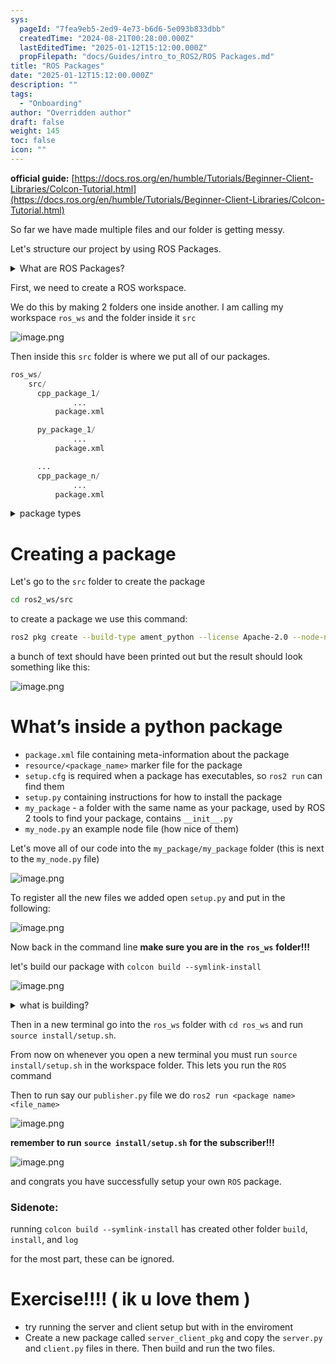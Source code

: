 ```yaml
---
sys:
  pageId: "7fea9eb5-2ed9-4e73-b6d6-5e093b833dbb"
  createdTime: "2024-08-21T00:28:00.000Z"
  lastEditedTime: "2025-01-12T15:12:00.000Z"
  propFilepath: "docs/Guides/intro_to_ROS2/ROS Packages.md"
title: "ROS Packages"
date: "2025-01-12T15:12:00.000Z"
description: ""
tags:
  - "Onboarding"
author: "Overridden author"
draft: false
weight: 145
toc: false
icon: ""
---
```


**official guide:** [https://docs.ros.org/en/humble/Tutorials/Beginner-Client-Libraries/Colcon-Tutorial.html](https://docs.ros.org/en/humble/Tutorials/Beginner-Client-Libraries/Colcon-Tutorial.html)

So far we have made multiple files and our folder is getting messy.

Let's structure our project by using ROS Packages.

<details>

<summary>What are ROS Packages?</summary>

ROS Packages are, as the name implies, packages of code that are highly sharable between ROS developers.

They consist of a folder, `package.xml` file, and source code

```python
      cpp_package_1/
		      ... imagine much code files here ..
          package.xml
```

</details>

First, we need to create a ROS workspace.

We do this by making 2 folders one inside another. I am calling my workspace `ros_ws` and the folder inside it `src`

![image.png](https://prod-files-secure.s3.us-west-2.amazonaws.com/d518164a-d88e-44d1-a4ee-3adb3bd8bce0/70706947-fd18-4537-a67b-e12946812d31/image.png?X-Amz-Algorithm=AWS4-HMAC-SHA256&X-Amz-Content-Sha256=UNSIGNED-PAYLOAD&X-Amz-Credential=ASIAZI2LB4664OCMQRSD%2F20250606%2Fus-west-2%2Fs3%2Faws4_request&X-Amz-Date=20250606T181223Z&X-Amz-Expires=3600&X-Amz-Security-Token=IQoJb3JpZ2luX2VjEIr%2F%2F%2F%2F%2F%2F%2F%2F%2F%2FwEaCXVzLXdlc3QtMiJHMEUCIQCBSdQXotZXRzr%2BvGcPs%2FQ8Irta7E2rURrh5CHMGulRYgIgMk%2Bydx3uqxEEvTgM%2Fen4T%2BJIche24l%2FgugO1hgouH7Uq%2FwMIYxAAGgw2Mzc0MjMxODM4MDUiDDQYiDy6zeZ%2FOA1wLCrcA%2Fyn%2F3PxYYRd81gC40F3Ih4fORDc%2Bz8MytimH0eOMvX5yfHwXf6CU4q7h9HhaFVRt573Dv9v%2BudJxQtZdEUwigDx%2FQO97dyXzNjwpL3H87nNNaBPFQygegNZRvBgaRcrPPetso8FHzZon%2BRt%2BnTVCIom8nqFCWuVgDa5FtpDzHXjVwh4I5IyX25wFXO5Kj%2B%2Ft88K2QxRBQ6Ttz2uSh9HOPDkjdh%2F4vyFLS1rx%2BshayC8YvgUHQ9s8LmwmFbJWcYF4GooIWN43uGu%2FYkaUrwtVZPbHs7qATSXwfCvs%2FXdqaq1uMJKz9KYMzZ74kWRPfQqrESGQIP2JKABqpKct0%2FHj4tIrqSktQxDvwG15IAywDK%2FjVqMehPHvCywEshVWKY29V90VawMIPpxhyFzB5%2Bqg0vOrtyV9BHtl9PmJqEWTS29HJTtg6mZLGB2dvt%2B5DkZbE1Z2DQKC9Z5j3sXpSB3%2BOuaB9JQxvRRkKut4UuYjRgYFEK7NXw3EUKJF%2BXg9kcltMppyw1oig7EcKyVtcFJ2iElHE%2FKaGl8KwSQxoTv2fTi5uKL1Oryo3%2FwfmbVC7AYmiXEAKOKyslb%2BarZq2UTOgUmxmfxsPSGOYD66arzdirKklonfhBUN0%2B2tDOfMJnZjMIGOqUBVOyDZYqgqV%2BkNBUDSrPdUEX6kWEFb8fwc0%2FztQBKv3EYmk6d9r1C55otQozcxa%2BTJ4xSum0msMxhw9Wjm7pdahin%2FCG96RMPPVo2b9YbfYZLH6IakTANXwKzAeVYDk1ZZNDRPWuwP9DTs9uLJxy%2Bgq4ahP%2BOYt55NHAlP8P6TYnQJhm2WNx9oDGvVU3H9hfaDHo1%2FOwdCuDnXGD6%2Fj6ujj9AjWDA&X-Amz-Signature=aa9d4c024817e88939c844bfe2f2803cc097b24fbfb047db3de74686c328e7cf&X-Amz-SignedHeaders=host&x-id=GetObject)

Then inside this `src` folder is where we put all of our packages.

```python
ros_ws/
    src/
      cpp_package_1/
		      ...
          package.xml

      py_package_1/
		      ...
          package.xml

      ...
      cpp_package_n/
		      ...
          package.xml

```

<details>

<summary>package types</summary>

packages can be either `C++` or python.

the intern file structure is different for each but for this guide we will stick to creating python packages

</details>

# Creating a package

Let's go to the `src` folder to create the package

```bash
cd ros2_ws/src
```

to create a package we use this command:

```bash
ros2 pkg create --build-type ament_python --license Apache-2.0 --node-name my_node my_package
```

a bunch of text should have been printed out but the result should look something like this:

![image.png](https://prod-files-secure.s3.us-west-2.amazonaws.com/d518164a-d88e-44d1-a4ee-3adb3bd8bce0/e6cf1e3f-8512-4a3e-b131-079f800bf3e8/image.png?X-Amz-Algorithm=AWS4-HMAC-SHA256&X-Amz-Content-Sha256=UNSIGNED-PAYLOAD&X-Amz-Credential=ASIAZI2LB4664OCMQRSD%2F20250606%2Fus-west-2%2Fs3%2Faws4_request&X-Amz-Date=20250606T181223Z&X-Amz-Expires=3600&X-Amz-Security-Token=IQoJb3JpZ2luX2VjEIr%2F%2F%2F%2F%2F%2F%2F%2F%2F%2FwEaCXVzLXdlc3QtMiJHMEUCIQCBSdQXotZXRzr%2BvGcPs%2FQ8Irta7E2rURrh5CHMGulRYgIgMk%2Bydx3uqxEEvTgM%2Fen4T%2BJIche24l%2FgugO1hgouH7Uq%2FwMIYxAAGgw2Mzc0MjMxODM4MDUiDDQYiDy6zeZ%2FOA1wLCrcA%2Fyn%2F3PxYYRd81gC40F3Ih4fORDc%2Bz8MytimH0eOMvX5yfHwXf6CU4q7h9HhaFVRt573Dv9v%2BudJxQtZdEUwigDx%2FQO97dyXzNjwpL3H87nNNaBPFQygegNZRvBgaRcrPPetso8FHzZon%2BRt%2BnTVCIom8nqFCWuVgDa5FtpDzHXjVwh4I5IyX25wFXO5Kj%2B%2Ft88K2QxRBQ6Ttz2uSh9HOPDkjdh%2F4vyFLS1rx%2BshayC8YvgUHQ9s8LmwmFbJWcYF4GooIWN43uGu%2FYkaUrwtVZPbHs7qATSXwfCvs%2FXdqaq1uMJKz9KYMzZ74kWRPfQqrESGQIP2JKABqpKct0%2FHj4tIrqSktQxDvwG15IAywDK%2FjVqMehPHvCywEshVWKY29V90VawMIPpxhyFzB5%2Bqg0vOrtyV9BHtl9PmJqEWTS29HJTtg6mZLGB2dvt%2B5DkZbE1Z2DQKC9Z5j3sXpSB3%2BOuaB9JQxvRRkKut4UuYjRgYFEK7NXw3EUKJF%2BXg9kcltMppyw1oig7EcKyVtcFJ2iElHE%2FKaGl8KwSQxoTv2fTi5uKL1Oryo3%2FwfmbVC7AYmiXEAKOKyslb%2BarZq2UTOgUmxmfxsPSGOYD66arzdirKklonfhBUN0%2B2tDOfMJnZjMIGOqUBVOyDZYqgqV%2BkNBUDSrPdUEX6kWEFb8fwc0%2FztQBKv3EYmk6d9r1C55otQozcxa%2BTJ4xSum0msMxhw9Wjm7pdahin%2FCG96RMPPVo2b9YbfYZLH6IakTANXwKzAeVYDk1ZZNDRPWuwP9DTs9uLJxy%2Bgq4ahP%2BOYt55NHAlP8P6TYnQJhm2WNx9oDGvVU3H9hfaDHo1%2FOwdCuDnXGD6%2Fj6ujj9AjWDA&X-Amz-Signature=24bc84142dc6ebf1d2bb97164963950649760079afe242f02b7f52f6b6dea632&X-Amz-SignedHeaders=host&x-id=GetObject)

# What’s inside a python package

- `package.xml` file containing meta-information about the package
- `resource/<package_name>` marker file for the package
- `setup.cfg` is required when a package has executables, so `ros2 run` can find them
- `setup.py` containing instructions for how to install the package
- `my_package` - a folder with the same name as your package, used by ROS 2 tools to find your package, contains `__init__.py`
- `my_node.py` an example node file (how nice of them)

Let's move all of our code into the `my_package/my_package` folder (this is next to the `my_node.py` file)

![image.png](https://prod-files-secure.s3.us-west-2.amazonaws.com/d518164a-d88e-44d1-a4ee-3adb3bd8bce0/9ce58f11-0da9-4d3e-b86d-506a9685d378/image.png?X-Amz-Algorithm=AWS4-HMAC-SHA256&X-Amz-Content-Sha256=UNSIGNED-PAYLOAD&X-Amz-Credential=ASIAZI2LB4664OCMQRSD%2F20250606%2Fus-west-2%2Fs3%2Faws4_request&X-Amz-Date=20250606T181223Z&X-Amz-Expires=3600&X-Amz-Security-Token=IQoJb3JpZ2luX2VjEIr%2F%2F%2F%2F%2F%2F%2F%2F%2F%2FwEaCXVzLXdlc3QtMiJHMEUCIQCBSdQXotZXRzr%2BvGcPs%2FQ8Irta7E2rURrh5CHMGulRYgIgMk%2Bydx3uqxEEvTgM%2Fen4T%2BJIche24l%2FgugO1hgouH7Uq%2FwMIYxAAGgw2Mzc0MjMxODM4MDUiDDQYiDy6zeZ%2FOA1wLCrcA%2Fyn%2F3PxYYRd81gC40F3Ih4fORDc%2Bz8MytimH0eOMvX5yfHwXf6CU4q7h9HhaFVRt573Dv9v%2BudJxQtZdEUwigDx%2FQO97dyXzNjwpL3H87nNNaBPFQygegNZRvBgaRcrPPetso8FHzZon%2BRt%2BnTVCIom8nqFCWuVgDa5FtpDzHXjVwh4I5IyX25wFXO5Kj%2B%2Ft88K2QxRBQ6Ttz2uSh9HOPDkjdh%2F4vyFLS1rx%2BshayC8YvgUHQ9s8LmwmFbJWcYF4GooIWN43uGu%2FYkaUrwtVZPbHs7qATSXwfCvs%2FXdqaq1uMJKz9KYMzZ74kWRPfQqrESGQIP2JKABqpKct0%2FHj4tIrqSktQxDvwG15IAywDK%2FjVqMehPHvCywEshVWKY29V90VawMIPpxhyFzB5%2Bqg0vOrtyV9BHtl9PmJqEWTS29HJTtg6mZLGB2dvt%2B5DkZbE1Z2DQKC9Z5j3sXpSB3%2BOuaB9JQxvRRkKut4UuYjRgYFEK7NXw3EUKJF%2BXg9kcltMppyw1oig7EcKyVtcFJ2iElHE%2FKaGl8KwSQxoTv2fTi5uKL1Oryo3%2FwfmbVC7AYmiXEAKOKyslb%2BarZq2UTOgUmxmfxsPSGOYD66arzdirKklonfhBUN0%2B2tDOfMJnZjMIGOqUBVOyDZYqgqV%2BkNBUDSrPdUEX6kWEFb8fwc0%2FztQBKv3EYmk6d9r1C55otQozcxa%2BTJ4xSum0msMxhw9Wjm7pdahin%2FCG96RMPPVo2b9YbfYZLH6IakTANXwKzAeVYDk1ZZNDRPWuwP9DTs9uLJxy%2Bgq4ahP%2BOYt55NHAlP8P6TYnQJhm2WNx9oDGvVU3H9hfaDHo1%2FOwdCuDnXGD6%2Fj6ujj9AjWDA&X-Amz-Signature=6bc95d1f501c1523b4e349c1f57d105ed26b107648ea9c2b7152694e10b4a050&X-Amz-SignedHeaders=host&x-id=GetObject)

To register all the new files we added open `setup.py` and put in the following:

![image.png](https://prod-files-secure.s3.us-west-2.amazonaws.com/d518164a-d88e-44d1-a4ee-3adb3bd8bce0/1cd7c262-4cae-4496-9d75-c178537d24a2/image.png?X-Amz-Algorithm=AWS4-HMAC-SHA256&X-Amz-Content-Sha256=UNSIGNED-PAYLOAD&X-Amz-Credential=ASIAZI2LB4664OCMQRSD%2F20250606%2Fus-west-2%2Fs3%2Faws4_request&X-Amz-Date=20250606T181223Z&X-Amz-Expires=3600&X-Amz-Security-Token=IQoJb3JpZ2luX2VjEIr%2F%2F%2F%2F%2F%2F%2F%2F%2F%2FwEaCXVzLXdlc3QtMiJHMEUCIQCBSdQXotZXRzr%2BvGcPs%2FQ8Irta7E2rURrh5CHMGulRYgIgMk%2Bydx3uqxEEvTgM%2Fen4T%2BJIche24l%2FgugO1hgouH7Uq%2FwMIYxAAGgw2Mzc0MjMxODM4MDUiDDQYiDy6zeZ%2FOA1wLCrcA%2Fyn%2F3PxYYRd81gC40F3Ih4fORDc%2Bz8MytimH0eOMvX5yfHwXf6CU4q7h9HhaFVRt573Dv9v%2BudJxQtZdEUwigDx%2FQO97dyXzNjwpL3H87nNNaBPFQygegNZRvBgaRcrPPetso8FHzZon%2BRt%2BnTVCIom8nqFCWuVgDa5FtpDzHXjVwh4I5IyX25wFXO5Kj%2B%2Ft88K2QxRBQ6Ttz2uSh9HOPDkjdh%2F4vyFLS1rx%2BshayC8YvgUHQ9s8LmwmFbJWcYF4GooIWN43uGu%2FYkaUrwtVZPbHs7qATSXwfCvs%2FXdqaq1uMJKz9KYMzZ74kWRPfQqrESGQIP2JKABqpKct0%2FHj4tIrqSktQxDvwG15IAywDK%2FjVqMehPHvCywEshVWKY29V90VawMIPpxhyFzB5%2Bqg0vOrtyV9BHtl9PmJqEWTS29HJTtg6mZLGB2dvt%2B5DkZbE1Z2DQKC9Z5j3sXpSB3%2BOuaB9JQxvRRkKut4UuYjRgYFEK7NXw3EUKJF%2BXg9kcltMppyw1oig7EcKyVtcFJ2iElHE%2FKaGl8KwSQxoTv2fTi5uKL1Oryo3%2FwfmbVC7AYmiXEAKOKyslb%2BarZq2UTOgUmxmfxsPSGOYD66arzdirKklonfhBUN0%2B2tDOfMJnZjMIGOqUBVOyDZYqgqV%2BkNBUDSrPdUEX6kWEFb8fwc0%2FztQBKv3EYmk6d9r1C55otQozcxa%2BTJ4xSum0msMxhw9Wjm7pdahin%2FCG96RMPPVo2b9YbfYZLH6IakTANXwKzAeVYDk1ZZNDRPWuwP9DTs9uLJxy%2Bgq4ahP%2BOYt55NHAlP8P6TYnQJhm2WNx9oDGvVU3H9hfaDHo1%2FOwdCuDnXGD6%2Fj6ujj9AjWDA&X-Amz-Signature=44e923a42c05a89ac93cbe9e631fa8b5ca27183336da6e6cc0aed32ee0709853&X-Amz-SignedHeaders=host&x-id=GetObject)

Now back in the command line **make sure you are in the** **`ros_ws`** **folder!!!**

let's build our package with `colcon build --symlink-install`

![image.png](https://prod-files-secure.s3.us-west-2.amazonaws.com/d518164a-d88e-44d1-a4ee-3adb3bd8bce0/2f2a0d27-b173-48fd-b189-5f5c0ce65619/image.png?X-Amz-Algorithm=AWS4-HMAC-SHA256&X-Amz-Content-Sha256=UNSIGNED-PAYLOAD&X-Amz-Credential=ASIAZI2LB4664OCMQRSD%2F20250606%2Fus-west-2%2Fs3%2Faws4_request&X-Amz-Date=20250606T181223Z&X-Amz-Expires=3600&X-Amz-Security-Token=IQoJb3JpZ2luX2VjEIr%2F%2F%2F%2F%2F%2F%2F%2F%2F%2FwEaCXVzLXdlc3QtMiJHMEUCIQCBSdQXotZXRzr%2BvGcPs%2FQ8Irta7E2rURrh5CHMGulRYgIgMk%2Bydx3uqxEEvTgM%2Fen4T%2BJIche24l%2FgugO1hgouH7Uq%2FwMIYxAAGgw2Mzc0MjMxODM4MDUiDDQYiDy6zeZ%2FOA1wLCrcA%2Fyn%2F3PxYYRd81gC40F3Ih4fORDc%2Bz8MytimH0eOMvX5yfHwXf6CU4q7h9HhaFVRt573Dv9v%2BudJxQtZdEUwigDx%2FQO97dyXzNjwpL3H87nNNaBPFQygegNZRvBgaRcrPPetso8FHzZon%2BRt%2BnTVCIom8nqFCWuVgDa5FtpDzHXjVwh4I5IyX25wFXO5Kj%2B%2Ft88K2QxRBQ6Ttz2uSh9HOPDkjdh%2F4vyFLS1rx%2BshayC8YvgUHQ9s8LmwmFbJWcYF4GooIWN43uGu%2FYkaUrwtVZPbHs7qATSXwfCvs%2FXdqaq1uMJKz9KYMzZ74kWRPfQqrESGQIP2JKABqpKct0%2FHj4tIrqSktQxDvwG15IAywDK%2FjVqMehPHvCywEshVWKY29V90VawMIPpxhyFzB5%2Bqg0vOrtyV9BHtl9PmJqEWTS29HJTtg6mZLGB2dvt%2B5DkZbE1Z2DQKC9Z5j3sXpSB3%2BOuaB9JQxvRRkKut4UuYjRgYFEK7NXw3EUKJF%2BXg9kcltMppyw1oig7EcKyVtcFJ2iElHE%2FKaGl8KwSQxoTv2fTi5uKL1Oryo3%2FwfmbVC7AYmiXEAKOKyslb%2BarZq2UTOgUmxmfxsPSGOYD66arzdirKklonfhBUN0%2B2tDOfMJnZjMIGOqUBVOyDZYqgqV%2BkNBUDSrPdUEX6kWEFb8fwc0%2FztQBKv3EYmk6d9r1C55otQozcxa%2BTJ4xSum0msMxhw9Wjm7pdahin%2FCG96RMPPVo2b9YbfYZLH6IakTANXwKzAeVYDk1ZZNDRPWuwP9DTs9uLJxy%2Bgq4ahP%2BOYt55NHAlP8P6TYnQJhm2WNx9oDGvVU3H9hfaDHo1%2FOwdCuDnXGD6%2Fj6ujj9AjWDA&X-Amz-Signature=511ac7eaf06da0f6341e15a0cca952ecb1628a5a271f0287b68267e2264cc20b&X-Amz-SignedHeaders=host&x-id=GetObject)

<details>

<summary>what is building?</summary>

if you are a CS major at Rose-Hulman you will learn the answer to this in CSSE132

but TLDR; is it combines all the code files into one program that can be run easily 

</details>

Then in a new terminal go into the `ros_ws` folder with `cd ros_ws` and run `source install/setup.sh`. 

From now on whenever you open a new terminal you must run `source install/setup.sh` in the workspace folder. This lets you run the `ROS` command

Then to run say our `publisher.py` file we do `ros2 run <package name> <file_name>`

![image.png](https://prod-files-secure.s3.us-west-2.amazonaws.com/d518164a-d88e-44d1-a4ee-3adb3bd8bce0/4f4b1219-3a44-4632-aa0a-ce3471699f59/image.png?X-Amz-Algorithm=AWS4-HMAC-SHA256&X-Amz-Content-Sha256=UNSIGNED-PAYLOAD&X-Amz-Credential=ASIAZI2LB4664OCMQRSD%2F20250606%2Fus-west-2%2Fs3%2Faws4_request&X-Amz-Date=20250606T181223Z&X-Amz-Expires=3600&X-Amz-Security-Token=IQoJb3JpZ2luX2VjEIr%2F%2F%2F%2F%2F%2F%2F%2F%2F%2FwEaCXVzLXdlc3QtMiJHMEUCIQCBSdQXotZXRzr%2BvGcPs%2FQ8Irta7E2rURrh5CHMGulRYgIgMk%2Bydx3uqxEEvTgM%2Fen4T%2BJIche24l%2FgugO1hgouH7Uq%2FwMIYxAAGgw2Mzc0MjMxODM4MDUiDDQYiDy6zeZ%2FOA1wLCrcA%2Fyn%2F3PxYYRd81gC40F3Ih4fORDc%2Bz8MytimH0eOMvX5yfHwXf6CU4q7h9HhaFVRt573Dv9v%2BudJxQtZdEUwigDx%2FQO97dyXzNjwpL3H87nNNaBPFQygegNZRvBgaRcrPPetso8FHzZon%2BRt%2BnTVCIom8nqFCWuVgDa5FtpDzHXjVwh4I5IyX25wFXO5Kj%2B%2Ft88K2QxRBQ6Ttz2uSh9HOPDkjdh%2F4vyFLS1rx%2BshayC8YvgUHQ9s8LmwmFbJWcYF4GooIWN43uGu%2FYkaUrwtVZPbHs7qATSXwfCvs%2FXdqaq1uMJKz9KYMzZ74kWRPfQqrESGQIP2JKABqpKct0%2FHj4tIrqSktQxDvwG15IAywDK%2FjVqMehPHvCywEshVWKY29V90VawMIPpxhyFzB5%2Bqg0vOrtyV9BHtl9PmJqEWTS29HJTtg6mZLGB2dvt%2B5DkZbE1Z2DQKC9Z5j3sXpSB3%2BOuaB9JQxvRRkKut4UuYjRgYFEK7NXw3EUKJF%2BXg9kcltMppyw1oig7EcKyVtcFJ2iElHE%2FKaGl8KwSQxoTv2fTi5uKL1Oryo3%2FwfmbVC7AYmiXEAKOKyslb%2BarZq2UTOgUmxmfxsPSGOYD66arzdirKklonfhBUN0%2B2tDOfMJnZjMIGOqUBVOyDZYqgqV%2BkNBUDSrPdUEX6kWEFb8fwc0%2FztQBKv3EYmk6d9r1C55otQozcxa%2BTJ4xSum0msMxhw9Wjm7pdahin%2FCG96RMPPVo2b9YbfYZLH6IakTANXwKzAeVYDk1ZZNDRPWuwP9DTs9uLJxy%2Bgq4ahP%2BOYt55NHAlP8P6TYnQJhm2WNx9oDGvVU3H9hfaDHo1%2FOwdCuDnXGD6%2Fj6ujj9AjWDA&X-Amz-Signature=b8270c76ca04e6afb136600d0da466898e7e37c8bcc19edccedaf07f6aa48e59&X-Amz-SignedHeaders=host&x-id=GetObject)

**remember to run** **`source install/setup.sh`** **for the subscriber!!!**

![image.png](https://prod-files-secure.s3.us-west-2.amazonaws.com/d518164a-d88e-44d1-a4ee-3adb3bd8bce0/02121119-dad4-49ec-8356-c956108b4243/image.png?X-Amz-Algorithm=AWS4-HMAC-SHA256&X-Amz-Content-Sha256=UNSIGNED-PAYLOAD&X-Amz-Credential=ASIAZI2LB4664OCMQRSD%2F20250606%2Fus-west-2%2Fs3%2Faws4_request&X-Amz-Date=20250606T181223Z&X-Amz-Expires=3600&X-Amz-Security-Token=IQoJb3JpZ2luX2VjEIr%2F%2F%2F%2F%2F%2F%2F%2F%2F%2FwEaCXVzLXdlc3QtMiJHMEUCIQCBSdQXotZXRzr%2BvGcPs%2FQ8Irta7E2rURrh5CHMGulRYgIgMk%2Bydx3uqxEEvTgM%2Fen4T%2BJIche24l%2FgugO1hgouH7Uq%2FwMIYxAAGgw2Mzc0MjMxODM4MDUiDDQYiDy6zeZ%2FOA1wLCrcA%2Fyn%2F3PxYYRd81gC40F3Ih4fORDc%2Bz8MytimH0eOMvX5yfHwXf6CU4q7h9HhaFVRt573Dv9v%2BudJxQtZdEUwigDx%2FQO97dyXzNjwpL3H87nNNaBPFQygegNZRvBgaRcrPPetso8FHzZon%2BRt%2BnTVCIom8nqFCWuVgDa5FtpDzHXjVwh4I5IyX25wFXO5Kj%2B%2Ft88K2QxRBQ6Ttz2uSh9HOPDkjdh%2F4vyFLS1rx%2BshayC8YvgUHQ9s8LmwmFbJWcYF4GooIWN43uGu%2FYkaUrwtVZPbHs7qATSXwfCvs%2FXdqaq1uMJKz9KYMzZ74kWRPfQqrESGQIP2JKABqpKct0%2FHj4tIrqSktQxDvwG15IAywDK%2FjVqMehPHvCywEshVWKY29V90VawMIPpxhyFzB5%2Bqg0vOrtyV9BHtl9PmJqEWTS29HJTtg6mZLGB2dvt%2B5DkZbE1Z2DQKC9Z5j3sXpSB3%2BOuaB9JQxvRRkKut4UuYjRgYFEK7NXw3EUKJF%2BXg9kcltMppyw1oig7EcKyVtcFJ2iElHE%2FKaGl8KwSQxoTv2fTi5uKL1Oryo3%2FwfmbVC7AYmiXEAKOKyslb%2BarZq2UTOgUmxmfxsPSGOYD66arzdirKklonfhBUN0%2B2tDOfMJnZjMIGOqUBVOyDZYqgqV%2BkNBUDSrPdUEX6kWEFb8fwc0%2FztQBKv3EYmk6d9r1C55otQozcxa%2BTJ4xSum0msMxhw9Wjm7pdahin%2FCG96RMPPVo2b9YbfYZLH6IakTANXwKzAeVYDk1ZZNDRPWuwP9DTs9uLJxy%2Bgq4ahP%2BOYt55NHAlP8P6TYnQJhm2WNx9oDGvVU3H9hfaDHo1%2FOwdCuDnXGD6%2Fj6ujj9AjWDA&X-Amz-Signature=e0f7c925e854da5dc86d31398880d90375172c4fb236b75f8ccf8c8c580a0bc7&X-Amz-SignedHeaders=host&x-id=GetObject)

and congrats you have successfully setup your own `ROS` package.

### Sidenote:

running `colcon build --symlink-install` has created other folder `build`, `install`, and `log`

for the most part, these can be ignored.

# Exercise!!!! ( ik u love them )

- try running the server and client setup but with in the enviroment
- Create a new package called `server_client_pkg` and copy the `server.py` and `client.py` files in there. Then build and run the two files.
